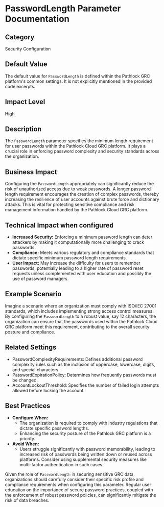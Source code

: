 # PasswordLength Parameter Documentation

## Category
Security Configuration

## Default Value
The default value for `PasswordLength` is defined within the Pathlock GRC platform's common settings. It is not explicitly mentioned in the provided code excerpts.

## Impact Level
High

## Description
The `PasswordLength` parameter specifies the minimum length requirement for user passwords within the Pathlock Cloud GRC platform. It plays a crucial role in enforcing password complexity and security standards across the organization.

## Business Impact
Configuring the `PasswordLength` appropriately can significantly reduce the risk of unauthorized access due to weak passwords. A longer password length requirement encourages the creation of complex passwords, thereby increasing the resilience of user accounts against brute force and dictionary attacks. This is vital for protecting sensitive compliance and risk management information handled by the Pathlock Cloud GRC platform.

## Technical Impact when configured
- **Increased Security:** Enforcing a minimum password length can deter attackers by making it computationally more challenging to crack passwords.
- **Compliance:** Meets various regulatory and compliance standards that dictate specific minimum password length requirements.
- **User Impact:** May increase the difficulty for users to remember passwords, potentially leading to a higher rate of password reset requests unless complemented with user education and possibly the use of password managers.

## Example Scenario
Imagine a scenario where an organization must comply with ISO/IEC 27001 standards, which includes implementing strong access control measures. By configuring the `PasswordLength` to a robust value, say 12 characters, the organization can ensure that the passwords used within the Pathlock Cloud GRC platform meet this requirement, contributing to the overall security posture and compliance.

## Related Settings
- PasswordComplexityRequirements: Defines additional password complexity rules such as the inclusion of uppercase, lowercase, digits, and special characters.
- PasswordExpirationPolicy: Determines how frequently passwords must be changed.
- AccountLockoutThreshold: Specifies the number of failed login attempts allowed before locking the account.

## Best Practices
- **Configure When:**
  - The organization is required to comply with industry regulations that dictate specific password lengths.
  - Enhancing the security posture of the Pathlock GRC platform is a priority.
- **Avoid When:**
  - Users struggle significantly with password memorability, leading to increased risk of passwords being written down or reused across platforms. Consider using supplemental security measures like multi-factor authentication in such cases.

Given the role of `PasswordLength` in securing sensitive GRC data, organizations should carefully consider their specific risk profile and compliance requirements when configuring this parameter. Regular user education on the importance of secure password practices, coupled with the enforcement of robust password policies, can significantly mitigate the risk of data breaches.